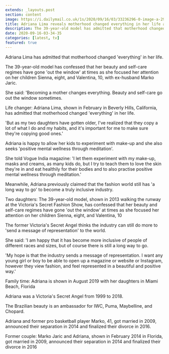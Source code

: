 ```yaml
---
extends: _layouts.post
section: content
image: https://i.dailymail.co.uk/1s/2020/09/16/03/33236296-0-image-a-29_1600223373713.jpg 
title: Adriana Lima reveals motherhood changed everything in her life and two daughters use her make-up 
description: The 39-year-old model has admitted that motherhood changed everything in her life. 
date: 2020-09-16-03-34-35 
categories: [latest, tv] 
featured: true 
--- 
```

Adriana Lima has admitted that motherhood changed 'everything' in her life.

The 39-year-old model has confessed that her beauty and self-care regimes have gone 'out the window' at times as she focused her attention on her children Sienna, eight, and Valentina, 10, with ex-husband Marko Jaric.

She said: 'Becoming a mother changes everything. Beauty and self-care go out the window sometimes.

Life changer: Adriana Lima, shown in February in Beverly Hills, California, has admitted that motherhood changed 'everything' in her life.

'But as my two daughters have gotten older, I've realized that they copy a lot of what I do and my habits, and it's important for me to make sure they're copying good ones.'

Adriana is happy to allow her kids to experiment with make-up and she also seeks 'positive mental wellness through meditation'.

She told Vogue India magazine: 'I let them experiment with my make-up, masks and creams, as many kids do, but I try to teach them to love the skin they're in and eat healthily for their bodies and to also practise positive mental wellness through meditation.'

Meanwhile, Adriana previously claimed that the fashion world still has 'a long way to go' to become a truly inclusive industry.

Two daughters: The 39-year-old model, shown in 2013 walking the runway at the Victoria's Secret Fashion Show, has confessed that her beauty and self-care regimes have gone 'out the window' at times as she focused her attention on her children Sienna, eight, and Valentina, 10

The former Victoria's Secret Angel thinks the industry can still do more to 'send a message of representation' to the world.

She said: 'I am happy that it has become more inclusive of people of different races and sizes, but of course there is still a long way to go.

'My hope is that the industry sends a message of representation. I want any young girl or boy to be able to open up a magazine or website or Instagram, however they view fashion, and feel represented in a beautiful and positive way.'

Family time: Adriana is shown in August 2019 with her daughters in Miami Beach, Florida

Adriana was a Victoria's Secret Angel from 1999 to 2018. 

The Brazilian beauty is an ambassador for IWC, Puma, Maybelline, and Chopard.

Adriana and former pro basketball player Marko, 41, got married in 2009, announced their separation in 2014 and finalized their divorce in 2016.

Former couple: Marko Jaric and Adriana, shown in February 2014 in Florida, got married in 2009, announced their separation in 2014 and finalized their divorce in 2016

